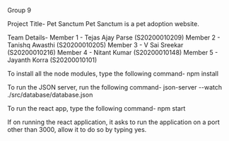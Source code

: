 Group 9

Project Title- Pet Sanctum
Pet Sanctum is a pet adoption website.

Team Details-
Member 1 - Tejas Ajay Parse (S20200010209)
Member 2 - Tanishq Awasthi (S20200010205)
Member 3 - V Sai Sreekar (S20200010216)
Member 4 - Nitant Kumar (S20200010148)
Member 5 - Jayanth Korra (S20200010101)

To install all the node modules, type the following command-
npm install

To run the JSON server, run the following command-
json-server --watch ./src/database/database.json

To run the react app, type the following command-
npm start

If on running the react application, it asks to run the application on a port other than 3000, allow it to do so by typing yes.


